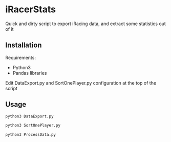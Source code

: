 # iRacerStats

Quick and dirty script to export iRacing data, and extract some statistics out of it

## Installation

Requirements:
- Python3
- Pandas libraries

Edit DataExport.py and SortOnePlayer.py configuration at the top of the script

## Usage

```bash
python3 DataExport.py
```

```bash
python3 SortOnePlayer.py
```

```bash
python3 ProcessData.py
```

